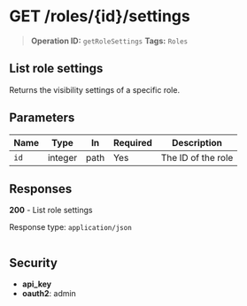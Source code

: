 # GET /roles/{id}/settings

> **Operation ID:** `getRoleSettings`
> **Tags:** `Roles`

## List role settings

Returns the visibility settings of a specific role.

## Parameters

| Name | Type | In | Required | Description |
|------|------|-------|----------|-------------|
| `id` | integer | path | Yes | The ID of the role |

## Responses

**200** - List role settings

Response type: `application/json`

```

```


## Security

- **api_key**
- **oauth2**: admin